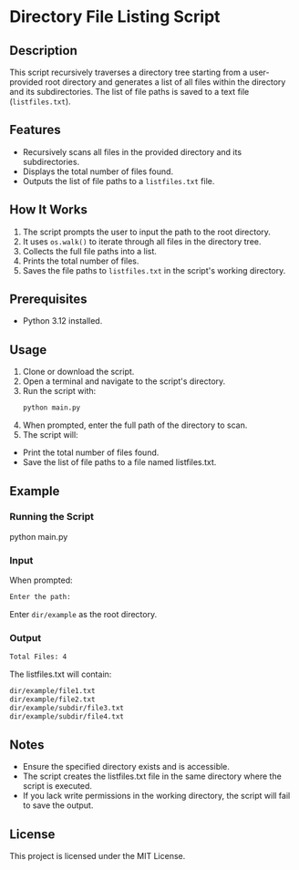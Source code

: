 # Directory File Listing Script

## Description
This script recursively traverses a directory tree starting from a user-provided root directory and generates a list of all files within the directory and its subdirectories. The list of file paths is saved to a text file (`listfiles.txt`).

## Features
- Recursively scans all files in the provided directory and its subdirectories.
- Displays the total number of files found.
- Outputs the list of file paths to a `listfiles.txt` file.

## How It Works
1. The script prompts the user to input the path to the root directory.
2. It uses `os.walk()` to iterate through all files in the directory tree.
3. Collects the full file paths into a list.
4. Prints the total number of files.
5. Saves the file paths to `listfiles.txt` in the script's working directory.

## Prerequisites
- Python 3.12 installed.

## Usage
1. Clone or download the script.
2. Open a terminal and navigate to the script's directory.
3. Run the script with:
   ```bash
   python main.py
4. When prompted, enter the full path of the directory to scan.
5. The script will:
- Print the total number of files found.
- Save the list of file paths to a file named listfiles.txt.

## Example
### Running the Script
python main.py

### Input
When prompted:
 ```bash
 Enter the path:
```
Enter `dir/example` as the root directory.

### Output
```bash
Total Files: 4
```
The listfiles.txt will contain:
```bash
dir/example/file1.txt
dir/example/file2.txt
dir/example/subdir/file3.txt
dir/example/subdir/file4.txt
```

## Notes
- Ensure the specified directory exists and is accessible.
- The script creates the listfiles.txt file in the same directory where the script is executed.
- If you lack write permissions in the working directory, the script will fail to save the output.

## License
This project is licensed under the MIT License.
